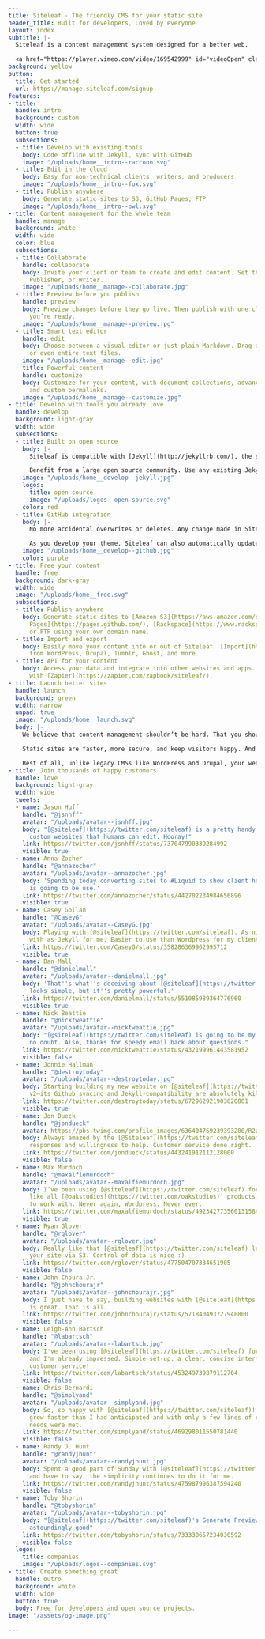 ```yaml
---
title: Siteleaf - The friendly CMS for your static site
header_title: Built for developers, Loved by everyone
layout: index
subtitle: |-
  Siteleaf is a content management system designed for a better web.

  <a href="https://player.vimeo.com/video/169542999" id="videoOpen" class="videoLink white"><svg class="icon icon--play white" x="0px" y="0px" viewBox="0 0 24 24" xml:space="preserve"><g><path d="M21.3,12c0,5.1-4.2,9.3-9.3,9.3S2.7,17.1,2.7,12S6.9,2.7,12,2.7S21.3,6.9,21.3,12z M20,12c0-4.4-3.6-8-8-8s-8,3.6-8,8 s3.6,8,8,8S20,16.4,20,12z M9.3,8l7.3,4l-7.3,4V8z M10.7,13.7l3.2-1.7l-3.2-1.7V13.7z"/></g></svg>Watch the intro</a>
background: yellow
button:
  title: Get started
  url: https://manage.siteleaf.com/signup
features:
- title: 
  handle: intro
  background: custom
  width: wide
  button: true
  subsections:
  - title: Develop with existing tools
    body: Code offline with Jekyll, sync with GitHub
    image: "/uploads/home__intro--raccoon.svg"
  - title: Edit in the cloud
    body: Easy for non-technical clients, writers, and producers
    image: "/uploads/home__intro--fox.svg"
  - title: Publish anywhere
    body: Generate static sites to S3, GitHub Pages, FTP
    image: "/uploads/home__intro--owl.svg"
- title: Content management for the whole team
  handle: manage
  background: white
  width: wide
  color: blue
  subsections:
  - title: Collaborate
    handle: collaborate
    body: Invite your client or team to create and edit content. Set them as Admin,
      Publisher, or Writer.
    image: "/uploads/home__manage--collaborate.jpg"
  - title: Preview before you publish
    handle: preview
    body: Preview changes before they go live. Then publish with one click whenever
      you’re ready.
    image: "/uploads/home__manage--preview.jpg"
  - title: Smart text editor
    handle: edit
    body: Choose between a visual editor or just plain Markdown. Drag and drop images
      or even entire text files.
    image: "/uploads/home__manage--edit.jpg"
  - title: Powerful content
    handle: customize
    body: Customize for your content, with document collections, advanced metadata,
      and custom permalinks.
    image: "/uploads/home__manage--customize.jpg"
- title: Develop with tools you already love
  handle: develop
  background: light-gray
  width: wide
  subsections:
  - title: Built on open source
    body: |-
      Siteleaf is compatible with [Jekyll](http://jekyllrb.com/), the static site generator for over half a million websites running on GitHub Pages.

      Benefit from a large open source community. Use any existing Jekyll theme, or write your own using [Liquid](https://shopify.github.io/liquid/), [Sass](http://sass-lang.com/), and [CoffeeScript](http://coffeescript.org/). Develop locally and even offline.
    image: "/uploads/home__develop--jekyll.jpg"
    logos:
      title: open source
      image: "/uploads/logos--open-source.svg"
    color: red
  - title: GitHub integration
    body: |-
      No more accidental overwrites or deletes. Any change made in Siteleaf can be synced to [GitHub](https://github.com/), where you can see a log of edits and roll back to any state, giving you a time machine for your content.

      As you develop your theme, Siteleaf can also automatically update to reflect your GitHub commits. Fits right into your existing workflow.
    image: "/uploads/home__develop--github.jpg"
    color: purple
- title: Free your content
  handle: free
  background: dark-gray
  width: wide
  image: "/uploads/home__free.svg"
  subsections:
  - title: Publish anywhere
    body: Generate static sites to [Amazon S3](https://aws.amazon.com/s3/), [GitHub
      Pages](https://pages.github.com/), [Rackspace](https://www.rackspace.com/),
      or FTP using your own domain name.
  - title: Import and export
    body: Easily move your content into or out of Siteleaf. [Import](http://import.jekyllrb.com/)
      from WordPress, Drupal, Tumblr, Ghost, and more.
  - title: API for your content
    body: Access your data and integrate into other websites and apps. Automate tasks
      with [Zapier](https://zapier.com/zapbook/siteleaf/).
- title: Launch better sites
  handle: launch
  background: green
  width: narrow
  unpad: true
  image: "/uploads/home__launch.svg"
  body: |-
    We believe that content management shouldn’t be hard. That you should be able to host your website wherever you want. That websites should be able to outlive their CMS. Our tools should be simple, but never dumbed down.

    Static sites are faster, more secure, and keep visitors happy. And speed matters: According to Google, **nearly half of all visitors will leave a mobile site if the pages don’t load within 3 seconds**.

    Best of all, unlike legacy CMSs like WordPress and Drupal, your website’s entire source code and content are completely portable. Never be locked into a particular service again. An Open Web is a better web.
- title: Join thousands of happy customers
  handle: love
  background: light-gray
  width: wide
  tweets:
  - name: Jason Huff
    handle: "@jsnhff"
    avatar: "/uploads/avatar--jsnhff.jpg"
    body: "[@siteleaf](https://twitter.com/siteleaf) is a pretty handy tool for making
      custom websites that humans can edit. Hooray!"
    link: https://twitter.com/jsnhff/status/737047990339284992
    visible: true
  - name: Anna Zocher
    handle: "@annazocher"
    avatar: "/uploads/avatar--annazocher.jpg"
    body: 'Spending today converting sites to #Liquid to show client how great [@siteleaf](https://twitter.com/siteleaf)
      is going to be use.'
    link: https://twitter.com/annazocher/status/442702234984656896
    visible: true
  - name: Casey Gollan
    handle: "@CaseyG"
    avatar: "/uploads/avatar--CaseyG.jpg"
    body: Playing with [@siteleaf](https://twitter.com/siteleaf). As nimble to build
      with as Jekyll for me. Easier to use than Wordpress for my client.
    link: https://twitter.com/CaseyG/status/358286369962995712
    visible: true
  - name: Dan Mall
    handle: "@danielmall"
    avatar: "/uploads/avatar--danielmall.jpg"
    body: 'That''s what''s deceiving about [@siteleaf](https://twitter.com/siteleaf):
      looks simple, but it''s pretty powerful.'
    link: https://twitter.com/danielmall/status/551085989364776960
    visible: true
  - name: Nick Beattie
    handle: "@nicktweattie"
    avatar: "/uploads/avatar--nicktweattie.jpg"
    body: "[@siteleaf](https://twitter.com/siteleaf) is going to be my CMS of choice,
      no doubt. Also, thanks for speedy email back about questions."
    link: https://twitter.com/nicktweattie/status/432199961443581952
    visible: false
  - name: Jonnie Hallman
    handle: "@destroytoday"
    avatar: "/uploads/avatar--destroytoday.jpg"
    body: Starting building my new website on [@siteleaf](https://twitter.com/siteleaf)
      v2—its Github syncing and Jekyll-compatibility are absolutely killer.
    link: https://twitter.com/destroytoday/status/672962921903820801
    visible: true
  - name: Jon Dueck
    handle: "@jondueck"
    avatar: https://pbs.twimg.com/profile_images/636404759239393280/R2zCmsun_400x400.jpg
    body: Always amazed by the [@Siteleaf](https://twitter.com/siteleaf) team’s quick
      responses and willingness to help. Customer service done right.
    link: https://twitter.com/jondueck/status/443241912112128000
    visible: false
  - name: Max Murdoch
    handle: "@maxalfiemurdoch"
    avatar: "/uploads/avatar--maxalfiemurdoch.jpg"
    body: I’ve been using [@siteleaf](https://twitter.com/siteleaf) for 30 mins and,
      like all [@oakstudios](https://twitter.com/oakstudios)’ products, it’s a dream
      to work with. Never again, Wordpress. Never ever.
    link: https://twitter.com/maxalfiemurdoch/status/492342773560131584
    visible: true
  - name: Ryan Glover
    handle: "@rglover"
    avatar: "/uploads/avatar--rglover.jpg"
    body: Really like that [@siteleaf](https://twitter.com/siteleaf) let's you host
      your site via S3. Control of data is nice :)
    link: https://twitter.com/rglover/status/477504707334651905
    visible: false
  - name: John Choura Jr.
    handle: "@johnchourajr"
    avatar: "/uploads/avatar--johnchourajr.jpg"
    body: I just have to say, building websites with [@siteleaf](https://twitter.com/siteleaf)
      is great. That is all.
    link: https://twitter.com/johnchourajr/status/571840493727948800
    visible: false
  - name: Leigh-Ann Bartsch
    handle: "@labartsch"
    avatar: "/uploads/avatar--labartsch.jpg"
    body: I've been using [@siteleaf](https://twitter.com/siteleaf) for 15 minutes
      and I'm already impressed. Simple set-up, a clear, concise interface, and amazing
      customer service!
    link: https://twitter.com/labartsch/status/453249739879112704
    visible: false
  - name: Chris Bernardi
    handle: "@simplyand"
    avatar: "/uploads/avatar--simplyand.jpg"
    body: So, so happy with [@siteleaf](https://twitter.com/siteleaf)! Client needs
      grew faster than I had anticipated and with only a few lines of code changed,
      needs were met.
    link: https://twitter.com/simplyand/status/469298011550781440
    visible: false
  - name: Randy J. Hunt
    handle: "@randyjhunt"
    avatar: "/uploads/avatar--randyjhunt.jpg"
    body: Spent a good part of Sunday with [@siteleaf](https://twitter.com/siteleaf),
      and have to say, the simplicity continues to do it for me.
    link: https://twitter.com/randyjhunt/status/475987996387594240
    visible: false
  - name: Toby Shorin
    handle: "@tobyshorin"
    avatar: "/uploads/avatar--tobyshorin.jpg"
    body: "[@siteleaf](https://twitter.com/siteleaf)'s Generate Preview feature is
      astoundingly good"
    link: https://twitter.com/tobyshorin/status/733330657234030592
    visible: false
  logos:
    title: companies
    image: "/uploads/logos--companies.svg"
- title: Create something great
  handle: outro
  background: white
  width: wide
  button: true
  body: Free for developers and open source projects.
image: "/assets/og-image.png"

---
```


